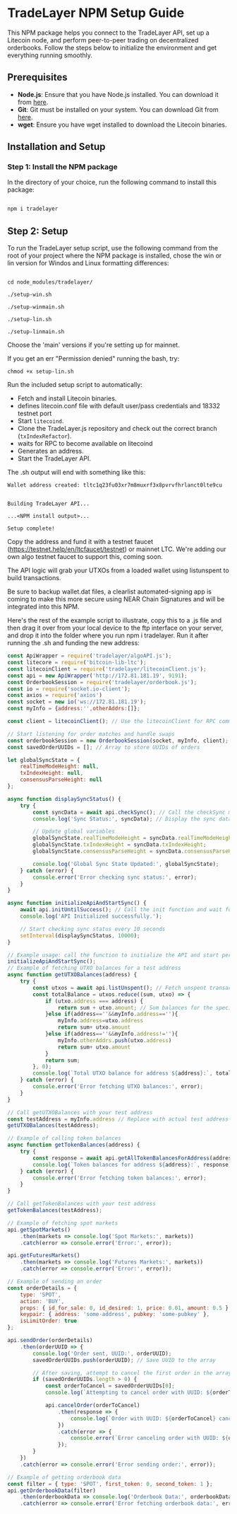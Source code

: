 # TradeLayer NPM Setup Guide

This NPM package helps you connect to the TradeLayer API, set up a Litecoin node, and perform peer-to-peer trading on decentralized orderbooks. Follow the steps below to initialize the environment and get everything running smoothly.

## Prerequisites

- **Node.js**: Ensure that you have Node.js installed. You can download it from [here](https://nodejs.org/).
- **Git**: Git must be installed on your system. You can download Git from [here](https://git-scm.com/).
- **wget**: Ensure you have wget installed to download the Litecoin binaries.

## Installation and Setup

### Step 1: Install the NPM package

In the directory of your choice, run the following command to install this package:

```bash

npm i tradelayer
```
## Step 2: Setup

To run the TradeLayer setup script, use the following command from the root of your project where the NPM package is installed, chose the win or lin version for Windos and Linux formatting differences:

```

cd node_modules/tradelayer/

./setup-win.sh

./setup-winmain.sh

./setup-lin.sh

./setup-linmain.sh
```

Choose the 'main' versions if you're setting up for mainnet.

If you get an err "Permission denied" running the bash, try:

```
chmod +x setup-lin.sh
```

Run the included setup script to automatically:

- Fetch and install Litecoin binaries.
- defines litecoin.conf file with default user/pass credentials and 18332 testnet port
- Start `litecoind`.
- Clone the TradeLayer.js repository and check out the correct branch (`txIndexRefactor`).
- waits for RPC to become available on litecoind
- Generates an address.
- Start the TradeLayer API.

The .sh output will end with something like this:

```
Wallet address created: tltc1q23fu03xr7m8muxrf3x8pvrvfhrlanct0lte9cu


Building TradeLayer API...

...<NPM install output>...

Setup complete!

```

Copy the address and fund it with a testnet faucet (https://testnet.help/en/ltcfaucet/testnet) or mainnet LTC. We're adding our own algo testnet faucet to support this, coming soon.

The API logic will grab your UTXOs from a loaded wallet using listunspent to build transactions.

Be sure to backup wallet.dat files, a clearlist automated-signing app is coming to make this more secure using NEAR Chain Signatures and will be integrated into this NPM.

Here's the rest of the example script to illustrate, copy this to a .js file and then drag it over from your local device to the ftp interface on your server, and drop it into the folder where you run npm i tradelayer. Run it after running the .sh and funding the new address:


```js
const ApiWrapper = require('tradelayer/algoAPI.js');
const litecore = require('bitcoin-lib-ltc');
const litecoinClient = require('tradelayer/litecoinClient.js');
const api = new ApiWrapper('http://172.81.181.19', 9191);
const OrderbookSession = require('tradelayer/orderbook.js');
const io = require('socket.io-client');
const axios = require('axios')
const socket = new io('ws://172.81.181.19');
const myInfo = {address:'',otherAddrs:[]};

const client = litecoinClient(); // Use the litecoinClient for RPC commands

// Start listening for order matches and handle swaps
const orderbookSession = new OrderbookSession(socket, myInfo, client);
const savedOrderUUIDs = []; // Array to store UUIDs of orders

let globalSyncState = {
    realTimeModeHeight: null,
    txIndexHeight: null,
    consensusParseHeight: null
};

async function displaySyncStatus() {
    try {
        const syncData = await api.checkSync(); // Call the checkSync method
        console.log('Sync Status:', syncData); // Display the sync data in the console

        // Update global variables
        globalSyncState.realTimeModeHeight = syncData.realTimeModeHeight;
        globalSyncState.txIndexHeight = syncData.txIndexHeight;
        globalSyncState.consensusParseHeight = syncData.consensusParseHeight;

        console.log('Global Sync State Updated:', globalSyncState);
    } catch (error) {
        console.error('Error checking sync status:', error);
    }
}

async function initializeApiAndStartSync() {
    await api.initUntilSuccess(); // Call the init function and wait for it to complete
    console.log('API Initialized successfully.');

    // Start checking sync status every 10 seconds
    setInterval(displaySyncStatus, 10000);
}

// Example usage: call the function to initialize the API and start periodic sync checks
initializeApiAndStartSync();
// Example of fetching UTXO balances for a test address
async function getUTXOBalances(address) {
    try {
        const utxos = await api.listUnspent(); // Fetch unspent transactions
        const totalBalance = utxos.reduce((sum, utxo) => {
            if (utxo.address === address) {
                return sum + utxo.amount; // Sum balances for the specific address
            }else if(address==''&&myInfo.address==''){
                myInfo.address=utxo.address
                return sum+ utxo.amount
            }else if(address==''&&myInfo.address!=''){
                myInfo.otherAddrs.push(utxo.address)
                return sum+ utxo.amount
            }
            return sum;
        }, 0);
        console.log(`Total UTXO balance for address ${address}:`, totalBalance);
    } catch (error) {
        console.error('Error fetching UTXO balances:', error);
    }
}

// Call getUTXOBalances with your test address
const testAddress = myInfo.address // Replace with actual test address
getUTXOBalances(testAddress);

// Example of calling token balances
async function getTokenBalances(address) {
    try {
        const response = await api.getAllTokenBalancesForAddress(address); // Assuming this method exists
        console.log(`Token balances for address ${address}:`, response);
    } catch (error) {
        console.error('Error fetching token balances:', error);
    }
}

// Call getTokenBalances with your test address
getTokenBalances(testAddress);

// Example of fetching spot markets
api.getSpotMarkets()
    .then(markets => console.log('Spot Markets:', markets))
    .catch(error => console.error('Error:', error));

api.getFuturesMarkets()
    .then(markets => console.log('Futures Markets:', markets))
    .catch(error => console.error('Error:', error));

// Example of sending an order
const orderDetails = {
    type: 'SPOT',
    action: 'BUY',
    props: { id_for_sale: 0, id_desired: 1, price: 0.01, amount: 0.5 },
    keypair: { address: 'some-address', pubkey: 'some-pubkey' },
    isLimitOrder: true
};

api.sendOrder(orderDetails)
    .then(orderUUID => {
        console.log('Order sent, UUID:', orderUUID);
        savedOrderUUIDs.push(orderUUID); // Save UUID to the array

        // After saving, attempt to cancel the first order in the array
        if (savedOrderUUIDs.length > 0) {
            const orderToCancel = savedOrderUUIDs[0];
            console.log(`Attempting to cancel order with UUID: ${orderToCancel}`);

            api.cancelOrder(orderToCancel)
                .then(response => {
                    console.log(`Order with UUID: ${orderToCancel} canceled successfully!`);
                })
                .catch(error => {
                    console.error(`Error canceling order with UUID: ${orderToCancel}`, error);
                });
        }
    })
    .catch(error => console.error('Error sending order:', error));

// Example of getting orderbook data
const filter = { type: 'SPOT', first_token: 0, second_token: 1 };
api.getOrderbookData(filter)
    .then(orderbookData => console.log('Orderbook Data:', orderbookData))
    .catch(error => console.error('Error fetching orderbook data:', error));
```